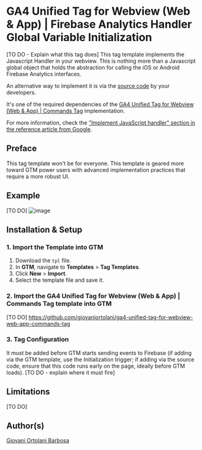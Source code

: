 # GA4 Unified Tag for Webview (Web & App) | Firebase Analytics Handler Global Variable Initialization
[TO DO - Explain what this tag does]
This tag template implements the Javascript Handler in your webview. This is nothing more than a Javascript global object that holds the abstraction for calling the iOS or Android Firebase Analytics interfaces.

An alternative way to implement it is via the [source code](https://github.com/giovaniortolani/ga4-unified-tag-for-webview-web-app-firebase-analytics-handler-global-variable-initialization/blob/main/source-code-es6-version.js) by your developers.

It's one of the required dependencies of the [GA4 Unified Tag for Webview (Web & App) | Commands Tag](https://github.com/giovaniortolani/ga4-unified-tag-for-webview-web-app-commands-tag) implementation.

For more information, check the ["Implement JavaScript handler" section in the reference article from Google](https://firebase.google.com/docs/analytics/webview?platform=android#implement-javascript-handler).

## Preface
This tag template won't be for everyone. This template is geared more toward GTM power users with advanced implementation practices that require a more robust UI.

## Example
[TO DO]
![image](https://github.com/user-attachments/assets/d95c1fe9-b9b5-4c49-8ea6-3da1b37f0d90)

## Installation & Setup
### 1. Import the Template into GTM
1. Download the `tpl` file.
2. In **GTM**, navigate to **Templates** > **Tag Templates**.
3. Click **New** > **Import**.
4. Select the template file and save it.

### 2. Import the **GA4 Unified Tag for Webview (Web & App) | Commands Tag** template into GTM
[TO DO]
https://github.com/giovaniortolani/ga4-unified-tag-for-webview-web-app-commands-tag

### 3. Tag Configuration
It must be added before GTM starts sending events to Firebase (if adding via the GTM template, use the Initialization trigger; if adding via the source code, ensure that this code runs early on the page, ideally before GTM loads).
[TO DO - explain where it must fire]

## Limitations
[TO DO]

## Author(s)
[Giovani Ortolani Barbosa](https://www.linkedin.com/in/giovani-ortolani-barbosa/)
